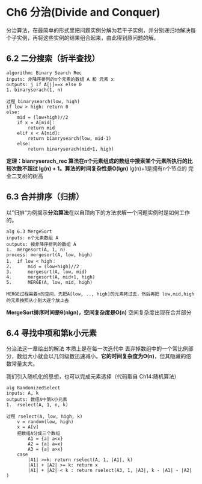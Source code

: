 # Ch6 分治(Divide and Conquer)

分治算法，在最简单的形式里把问题实例分解为若干子实例，并分别递归地解决每个子实例，再将这些实例的结果组合起来，由此得到原问题的解。

## 6.2 二分搜索（折半查找）

```
algorithm: Binary Search Rec
inputs: 非降序排列的n个元素的数组 A 和 元素 x
outputs: j if A[j]==x else 0
1. binaryserach(1, n)

过程 binarysearch(low, high)
if low > high: return 0
else:
	mid = (low+high)//2
	if x = A[mid]:
		return mid
	elif x < A[mid]:
		return bianrysearch(low, mid-1)
	else:
		return binaryserach(mid+1, high)
```

**定理：bianryserach_rec 算法在n个元素组成的数组中搜索某个元素所执行的比较次数不超过 lg(n) + 1。算法的时间复杂性是O(lgn)**  lg(n)+1是拥有n个节点的  完全二叉树的树高

## 6.3 合并排序（归排）

以”归排“为例揭示**分治算法**在以自顶向下的方法求解一个问题实例时是如何工作的。

```
alg 6.3 MergeSort
inputs: n个元素数组 A
outputs: 按非降序排列的数组 A
1.	mergesort(A, 1, n)
process: mergesort(A, low, high)
1. 	if low < high：
2.		mid = (low+high)//2
3.		mergesort(A, low, mid)
4.		mergesort(A, mid+1, high)
5.		MERGE(A, low, mid, high)

MERGE过程需要n的空间，先把A[low, .., high]的元素拷过去，然后再把 low,mid,high的元素按照从小到大逐个放上去
```

**MergeSort排序时间是θ(nlgn)，空间复杂度是O(n)**    空间复杂度出现在合并部分

## 6.4 寻找中项和第k小元素

分治法这一章给出的解法 本质上是在每一次迭代中 丢弃掉数组中的一个常比例部分，数组大小就会以几何级数迅速减小。**它的时间复杂度为Θ(n)**，但其隐藏的倍数常量太大。

我们引入随机化的思想，也可以完成元素选择（代码取自 Ch14:随机算法）

```
alg RandomizedSelect
inputs: A, k
outputs: 数组A中第k小元素
1.	rselect(A, 1, n, k)

过程 rselect(A, low, high, k)
    v = random(low, high)
    x = A[v]
    把数组A分成三个数组 
        A1 = {a| a<x}
        A2 = {a| a=x}
        A3 = {a| a>x}
    case
        |A1| >=k: return rselect(A, 1, |A1|, k)
        |A1| + |A2| >= k: return x
        |A1| + |A2| < k : return rselect(A3, 1, |A3|, k - |A1| - |A2| )
```



